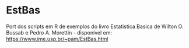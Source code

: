# EstBas
Port dos scripts em R  de exemplos do livro Estatistica Basica de Wilton O. Bussab e Pedro A. Morettin - disponível em: https://www.ime.usp.br/~pam/EstBas.html
